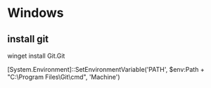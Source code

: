 # Windows 
## install git
winget install Git.Git  

[System.Environment]::SetEnvironmentVariable('PATH', $env:Path + "C:\Program Files\Git\cmd", 'Machine')